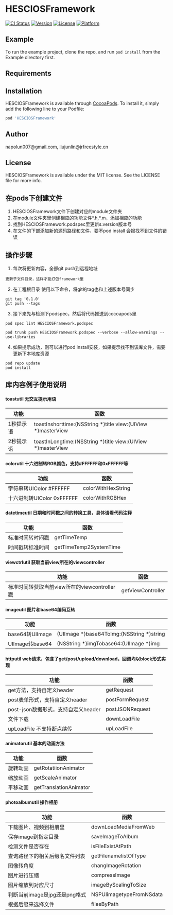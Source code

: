 # HESCIOSFramework

[![CI Status](https://img.shields.io/travis/napolun007@gmail.com/HESCIOSFramework.svg?style=flat)](https://travis-ci.org/napolun007@gmail.com/HESCIOSFramework)
[![Version](https://img.shields.io/cocoapods/v/HESCIOSFramework.svg?style=flat)](https://cocoapods.org/pods/HESCIOSFramework)
[![License](https://img.shields.io/cocoapods/l/HESCIOSFramework.svg?style=flat)](https://cocoapods.org/pods/HESCIOSFramework)
[![Platform](https://img.shields.io/cocoapods/p/HESCIOSFramework.svg?style=flat)](https://cocoapods.org/pods/HESCIOSFramework)

## Example

To run the example project, clone the repo, and run `pod install` from the Example directory first.

## Requirements

## Installation

HESCIOSFramework is available through [CocoaPods](https://cocoapods.org). To install
it, simply add the following line to your Podfile:

```ruby
pod 'HESCIOSFramework'
```

## Author

napolun007@gmail.com, liujunlin@jrfreestyle.cn

## License

HESCIOSFramework is available under the MIT license. See the LICENSE file for more info.

## 在pods下创建文件
1. HESCIOSFramework文件下创建对应的module文件夹
2. 在module文件夹里创建相应的功能文件*.h,*.m，添加相应的功能
3. 找到HESCIOSFramework.podspec里更新s.version版本号
4. 在文件的下部添加新的源码路径和文件，要不pod install 会报找不到文件的错误

## 操作步骤
1. 每次将更新内容，全部git push到远程地址
```
更新子文件目录，这样才能打包framework里
```
2. 在工程根目录 使用以下命令，将git的tag也和上述版本号同步
```
git tag '0.1.0'
git push --tags
```
3. 接下来先与检测下podspec，然后将代码推送到cocoapods里
```
pod spec lint HESCIOSFramework.podspec

pod trunk push HESCIOSFramework.podspec --verbose --allow-warnings --use-libraries
```
4. 如果提示成功，则可以进行pod install安装，如果提示找不到该库文件，需要更新下本地库资源
```
pod repo update
pod install
```
## 库内容例子使用说明
#### toastutil  无交互提示用语
| 功能 | 函数 |
| --- | --- |
| 1秒提示语 | toastInshorttime:(NSString *)title view:(UIView *)masterView |
| 2秒提示语 | toastInLongtime:(NSString *)title view:(UIView *)masterView |

#### colorutil  十六进制转RGB颜色，支持#FFFFFF和0xFFFFFF等 
| 功能 | 函数 |
| --- | --- |
| 字符串转UIColor  #FFFFFF | colorWithHexString |
| 十六进制转UIColor  0xFFFFFF | colorWithRGBHex |
#### datetimeutil  日期和时间戳之间的转换工具，具体请看代码注释 
| 功能 | 函数 |
| --- | --- |
| 标准时间转时间戳 | getTimeTemp |
| 时间戳转标准时间 | getTimeTemp2SystemTime |
#### viewctrlutil  获取当前view所在的viewcontroller
| 功能 | 函数 |
| --- | --- |
| 标准时间转获取当前view所在的viewcontroller戳 | getViewController |
#### imageutil  图片和base64编码互转
| 功能 | 函数 |
| --- | --- |
| base64转UIImage | (UIImage *)base64ToImg:(NSString *)string |
| UIImage转base64 | (NSString *)imgTobase64:(UIImage *)img |
####  httputil  web请求，包含了get/post/upload/download，回调均以block形式实现 
| 功能 | 函数 |
| --- | --- |
| get方法，支持自定义header | getRequest |  
| post表单形式，支持自定义header | postFormRequest |
| post-json数据形式，支持自定义header | postJSONRequest |
| 文件下载 | downLoadFile |
| upLoadFile 不支持断点续传 | upLoadFile |
#### animatorutil 基本的动画方法
| 功能 | 函数 |
| --- | --- |
| 旋转动画 | getRotatiionAnimator |  
| 缩放动画 | getScaleAnimator |
| 平移动画 | getTranslationAnimator |
#### photoalbumutil 操作相册
| 功能 | 函数 |
| --- | --- |
| 下载图片、视频到相册里 | downLoadMediaFromWeb |  
| 保存image到指定目录 | saveImageToAlbum |
| 检测文件是否存在 | isFileExistAtPath |
| 查询路径下的相关后缀名文件列表 | getFilenamelistOfType |  
| 图像转角度 | changImageRotation |
| 图片进行压缩 | compressImage |
| 图片缩放到对应尺寸 | imageByScalingToSize |  
| 判断当前image是jpg还是png格式 | NSPUIimagetypeFromNSdata |
| 根据后缀来选择文件 | filesByPath |



